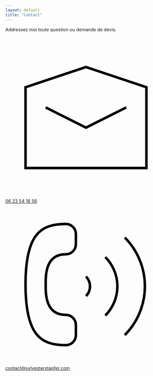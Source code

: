 ```yaml
---
layout: default
title: "Contact"
---
```


<div class="content">

  <p>
    Addressez moi toute question ou demande de devis.
  </p>

  <div class="contact-line">
    <svg viewBox="0 0 64 64" xmlns="http://www.w3.org/2000/svg" fill="none" stroke="#000000"><polygon points="56 20 32 12 8 20 8 52 56 52 56 20"/><polyline points="48 28 32 36 16 28"/></svg>
    <a href="tel:+33623541656">06 23 54 16 56</a>
  </div>

  <div class="contact-line">
    <svg viewBox="0 0 64 64" xmlns="http://www.w3.org/2000/svg" fill="none" stroke="#000000"><path d="M24 56a4 4 0 0 0 4-4v-4a4 4 0 0 0-4-4c-8 0-8-8-8-12s0-12 8-12a4 4 0 0 0 4-4v-4a4 4 0 0 0-4-4C14 8 8 12 8 32s6 24 16 24z"/><path d="M47.4 52a27.33 27.33 0 0 0 0-38.63"/><path d="M39.67 44.27a16.38 16.38 0 0 0 0-23.17"/><path d="M32 36.55a5.47 5.47 0 0 0 0-7.73"/></svg>
    <a href="mailto:sylvester@stapfer.com">contact@sylvesterstapfer.com</a>
  </div>

</div>